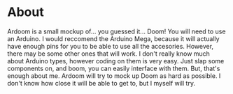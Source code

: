 # About
Ardoom is a small mockup of... you guessed it... Doom! You will need to use an Arduino. I would reccomend the Arduino Mega, because it will actually have enough pins for you to be able to use all the accesories. However, there may be some other ones that will work. I don't really know much about Arduino types, however coding on them is very easy. Just slap some components on, and boom, you can easily interface with them. But, that's enough about me. Ardoom will try to mock up Doom as hard as possible. I don't know how close it will be able to get to, but I myself will try.
